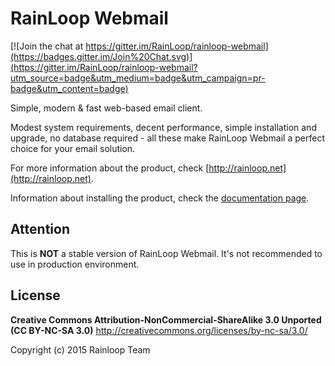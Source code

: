 RainLoop Webmail
==================

[![Join the chat at https://gitter.im/RainLoop/rainloop-webmail](https://badges.gitter.im/Join%20Chat.svg)](https://gitter.im/RainLoop/rainloop-webmail?utm_source=badge&utm_medium=badge&utm_campaign=pr-badge&utm_content=badge)

Simple, modern &amp; fast web-based email client.

Modest system requirements, decent performance, simple installation and upgrade, no database required - all these make RainLoop Webmail a perfect choice for your email solution.

For more information about the product, check [http://rainloop.net](http://rainloop.net).

Information about installing the product, check the [documentation page](http://rainloop.net/docs/installation/).

## Attention

This is **NOT** a stable version of RainLoop Webmail.
It's not recommended to use in production environment.

## License

**Creative Commons Attribution-NonCommercial-ShareAlike 3.0 Unported (CC BY-NC-SA 3.0)**
http://creativecommons.org/licenses/by-nc-sa/3.0/

Copyright (c) 2015 Rainloop Team
